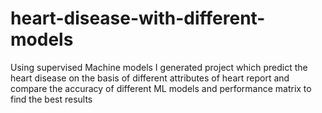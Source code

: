 # heart-disease-with-different-models
Using supervised Machine models I generated project which predict the heart disease on the basis of different attributes of heart report and compare the accuracy of different ML models and performance matrix to find the best results
